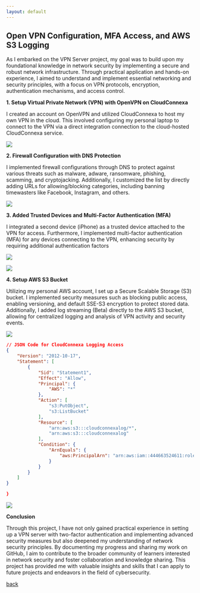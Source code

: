 ```yaml
---
layout: default
---
```


## Open VPN Configuration, MFA Access, and AWS S3 Logging

As I embarked on the VPN Server project, my goal was to build upon my foundational knowledge in network security by implementing a secure and robust network infrastructure. Through practical application and hands-on experience, I aimed to understand and implement essential networking and security principles, with a focus on VPN protocols, encryption, authentication mechanisms, and access control.


**1. Setup Virtual Private Network (VPN) with OpenVPN on CloudConnexa**

I created an account on OpenVPN and utilized CloudConnexa to host my own VPN in the cloud. This involved configuring my personal laptop to connect to the VPN via a direct integration connection to the cloud-hosted CloudConnexa service.

<a href="https://lh3.googleusercontent.com/drive-viewer/AKGpihYTdZmYKESn9jaJ7zKugO5rKCwkRxnu0LQDEXHgT4t3EBFWJPVavh9WtGCFKZY8nKtLtv6P7xplW45PY8yOP_F7LgELHRz24A=s2560?source=screenshot.guru"> <img src="https://lh3.googleusercontent.com/drive-viewer/AKGpihYTdZmYKESn9jaJ7zKugO5rKCwkRxnu0LQDEXHgT4t3EBFWJPVavh9WtGCFKZY8nKtLtv6P7xplW45PY8yOP_F7LgELHRz24A=s2560" /> </a>

**2. Firewall Configuration with DNS Protection**

I implemented firewall configurations through DNS to protect against various threats such as malware, adware, ransomware, phishing, scamming, and cryptojacking. Additionally, I customized the list by directly adding URLs for allowing/blocking categories, including banning timewasters like Facebook, Instagram, and others.

<a href="https://lh3.googleusercontent.com/drive-viewer/AKGpihb6rSW7YIBFIGlkzu_rhWaKSITTBXVrLaDGlnFDH5Au1x_jLRIXEWY8EkqszJWgnjIwcfTS472EGMek821Cyql1WHDnP9sQb5M=s1600-rw-v1?source=screenshot.guru"> <img src="https://lh3.googleusercontent.com/drive-viewer/AKGpihb6rSW7YIBFIGlkzu_rhWaKSITTBXVrLaDGlnFDH5Au1x_jLRIXEWY8EkqszJWgnjIwcfTS472EGMek821Cyql1WHDnP9sQb5M=s1600-rw-v1" /> </a>

**3. Added Trusted Devices and Multi-Factor Authentication (MFA)**

I integrated a second device (iPhone) as a trusted device attached to the VPN for access. Furthermore, I implemented multi-factor authentication (MFA) for any devices connecting to the VPN, enhancing security by requiring additional authentication factors

<a href="https://lh3.googleusercontent.com/drive-viewer/AKGpihZg5EMZVfRj13OraDbqVxPFqWK53At19UIWwqvB6xcRXtxSCfhk5f-Vbe-hKCeuvvMDXcPvnPchRQ5vETnDWlVWQTmy-oOc_w=s1600-rw-v1?source=screenshot.guru"> <img src="https://lh3.googleusercontent.com/drive-viewer/AKGpihZg5EMZVfRj13OraDbqVxPFqWK53At19UIWwqvB6xcRXtxSCfhk5f-Vbe-hKCeuvvMDXcPvnPchRQ5vETnDWlVWQTmy-oOc_w=s1600-rw-v1" /> </a>

<a href="https://lh3.googleusercontent.com/drive-viewer/AKGpiha611RRoCsXt4a69pEbPTGPV32puSB45Dae556wcCEecc4xsiQWQl6fJe01MfP_14W7N85-aQQm4fBpXKev0bjH1Id3lMA26w=s1600-rw-v1?source=screenshot.guru"> <img src="https://lh3.googleusercontent.com/drive-viewer/AKGpiha611RRoCsXt4a69pEbPTGPV32puSB45Dae556wcCEecc4xsiQWQl6fJe01MfP_14W7N85-aQQm4fBpXKev0bjH1Id3lMA26w=s1600-rw-v1" /> </a>


**4. Setup AWS S3 Bucket**

Utilizing my personal AWS account, I set up a Secure Scalable Storage (S3) bucket. I implemented security measures such as blocking public access, enabling versioning, and default SSE-S3 encryption to protect stored data. Additionally, I added log streaming (Beta) directly to the AWS S3 bucket, allowing for centralized logging and analysis of VPN activity and security events.

<a href="https://lh3.googleusercontent.com/drive-viewer/AKGpihaf4Qgj8pNT1BiQ9vhfkYSRqwcT4wXITpxVOqF7n6hLCpTUc_F7b1QpzKxhVq30AG7zCYtzibZgJCtQiwmSHrjWLwkr8cwNBb0=s1600-rw-v1?source=screenshot.guru"> <img src="https://lh3.googleusercontent.com/drive-viewer/AKGpihaf4Qgj8pNT1BiQ9vhfkYSRqwcT4wXITpxVOqF7n6hLCpTUc_F7b1QpzKxhVq30AG7zCYtzibZgJCtQiwmSHrjWLwkr8cwNBb0=s1600-rw-v1" /> </a>

```json
// JSON Code for CloudConnexa Logging Access
{
    "Version": "2012-10-17",
    "Statement": [
        {
            "Sid": "Statement1",
            "Effect": "Allow",
            "Principal": {
                "AWS": "*"
            },
            "Action": [
                "s3:PutObject",
                "s3:ListBucket"
            ],
            "Resource": [
                "arn:aws:s3:::cloudconnexalog/*",
                "arn:aws:s3:::cloudconnexalog"
            ],
            "Condition": {
                "ArnEquals": {
                    "aws:PrincipalArn": "arn:aws:iam::444663524611:role/connexa-log-streaming-role"
                }
            }
        }
    ]
}

}
```
<a href="https://lh3.googleusercontent.com/drive-viewer/AKGpihbLEzuSuaLdzN3tq0s3cmfmp_2_pYEV7_nvv3QqBrtYSGy8idn75Gl8xGvjhcR_Vuz_1jc7eM-2MPPd7khJ-os42pNhX-_mGw=s1600-rw-v1?source=screenshot.guru"> <img src="https://lh3.googleusercontent.com/drive-viewer/AKGpihbLEzuSuaLdzN3tq0s3cmfmp_2_pYEV7_nvv3QqBrtYSGy8idn75Gl8xGvjhcR_Vuz_1jc7eM-2MPPd7khJ-os42pNhX-_mGw=s1600-rw-v1" /> </a>



**Conclusion**

Through this project, I have not only gained practical experience in setting up a VPN server with two-factor authentication and implementing advanced security measures but also deepened my understanding of network security principles. By documenting my progress and sharing my work on GitHub, I aim to contribute to the broader community of learners interested in network security and foster collaboration and knowledge sharing. This project has provided me with valuable insights and skills that I can apply to future projects and endeavors in the field of cybersecurity.






[back](./)

